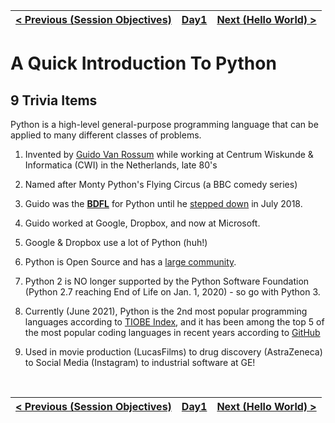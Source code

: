 | [< Previous (Session Objectives)](SessionObjectives.md) | [Day1](../README.md) | [Next (Hello World) >](HelloWorld.md) |
|---|---|---|

# A Quick Introduction To Python



## 9 Trivia Items



Python is a high-level general-purpose programming language that can be applied to many different classes of problems.

1. Invented by [Guido Van Rossum](https://en.wikipedia.org/wiki/Guido_van_Rossum) while working at Centrum Wiskunde & Informatica (CWI) in the Netherlands, late 80's

2. Named after Monty Python's Flying Circus (a BBC comedy series)

3. Guido was the [**BDFL**](https://en.wikipedia.org/wiki/Benevolent_dictator_for_life) for Python until he
[stepped down](https://www.mail-archive.com/python-committers@python.org/msg05628.html) in July 2018.

4. Guido worked at Google, Dropbox, and now at Microsoft. 

5. Google & Dropbox use a lot of Python (huh!)

6. Python is Open Source and has a [large community](https://www.python.org/).

7. Python 2 is NO longer supported by the Python Software Foundation (Python 2.7 reaching End of Life on Jan. 1, 2020) - so go with Python 3.

8. Currently (June 2021), Python is the 2nd most popular programming languages according to [TIOBE Index](https://www.tiobe.com/tiobe-index/), and it has been among the top 5 of the most popular coding languages in recent years according to [GitHub](https://octoverse.github.com/projects#languages)

9. Used in movie production (LucasFilms) to drug discovery (AstraZeneca) to Social Media (Instagram) to industrial software at GE!

   ​



| [< Previous (Session Objectives)](SessionObjectives.md) | [Day1](../README.md) | [Next (Hello World) >](HelloWorld.md) |
|---|---|---|
